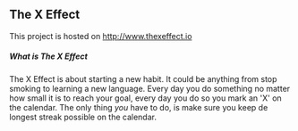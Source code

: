 ## The X Effect

This project is hosted on http://www.thexeffect.io

##### What is The X Effect

The X Effect is about starting a new habit. It could be anything from stop smoking to learning a new language.
Every day you do something no matter how small it is to reach your goal, every day you do so you mark an 'X' on the calendar.
The only thing *you* have to do, is make sure you keep de longest streak possible on the calendar.
